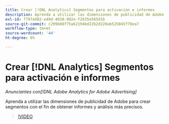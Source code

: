 ```yaml
---
title: Crear [!DNL Analytics] Segmentos para activación e informes
description: Aprenda a utilizar las dimensiones de publicidad de Adobe para crear segmentos con el fin de obtener informes y análisis más precisos.
exl-id: f797e982-e49d-4038-982e-f2635e56591b
source-git-commit: c299b88f75a62194bd22b2d220ab525045f78ea7
workflow-type: tm+mt
source-wordcount: '44'
ht-degree: 0%

---
```


# Crear [!DNL Analytics] Segmentos para activación e informes

*Anunciantes con[!DNL Adobe Analytics for Adobe Advertising]*

Aprenda a utilizar las dimensiones de publicidad de Adobe para crear segmentos con el fin de obtener informes y análisis más precisos.

>[!VIDEO](https://video.tv.adobe.com/v/33916)
